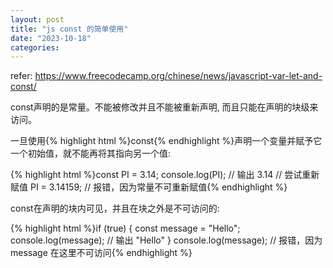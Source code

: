 ```yaml
---
layout: post
title: "js const 的简单使用"
date: "2023-10-18"
categories: 
---
```

<p>refer:&nbsp;<a href="https://www.freecodecamp.org/chinese/news/javascript-var-let-and-const/">https://www.freecodecamp.org/chinese/news/javascript-var-let-and-const/</a></p>
<p>const声明的是常量。不能被修改并且不能被重新声明, 而且只能在声明的块级来访问。</p>
<p>一旦使用{% highlight html %}const{% endhighlight %}声明一个变量并赋予它一个初始值，就不能再将其指向另一个值:</p>
{% highlight html %}const PI = 3.14;
console.log(PI); // 输出 3.14
// 尝试重新赋值
PI = 3.14159; // 报错，因为常量不可重新赋值{% endhighlight %}
<p>const在声明的块内可见，并且在块之外是不可访问的:</p>
{% highlight html %}if (true) {
const message = &quot;Hello&quot;;
console.log(message); // 输出 &quot;Hello&quot;
}
console.log(message); // 报错，因为 message 在这里不可访问{% endhighlight %}
